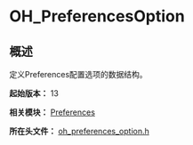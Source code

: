 # OH_PreferencesOption

## 概述

定义Preferences配置选项的数据结构。

**起始版本：** 13

**相关模块：** [Preferences](capi-preferences.md)

**所在头文件：** [oh_preferences_option.h](capi-oh-preferences-option-h.md)

